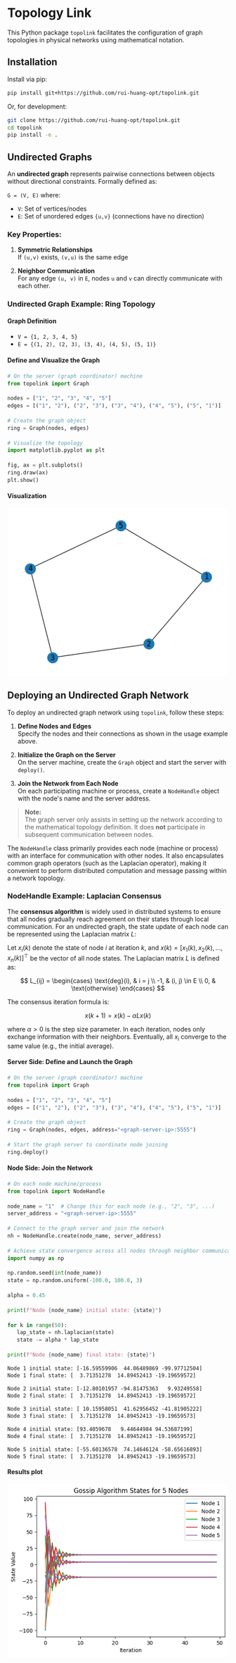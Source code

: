 # Topology Link
This Python package `topolink` facilitates the configuration of graph topologies in physical networks using mathematical notation.

## Installation
Install via pip:

```bash
pip install git+https://github.com/rui-huang-opt/topolink.git
```

Or, for development:

```bash
git clone https://github.com/rui-huang-opt/topolink.git
cd topolink
pip install -e .
```

## Undirected Graphs
An **undirected graph** represents pairwise connections between objects without directional constraints. Formally defined as:

`G = (V, E)` where:  
- `V`: Set of vertices/nodes  
- `E`: Set of unordered edges `{u,v}` (connections have no direction)

### Key Properties:
1. **Symmetric Relationships**  
   If `(u,v)` exists, `(v,u)` is the same edge

2. **Neighbor Communication**  
   For any edge `(u, v)` in `E`, nodes `u` and `v` can directly communicate with each other.

### Undirected Graph Example: Ring Topology

#### **Graph Definition**
- `V = {1, 2, 3, 4, 5}`
- `E = {(1, 2), (2, 3), (3, 4), (4, 5), (5, 1)}`

#### **Define and Visualize the Graph**

```python
# On the server (graph coordinator) machine
from topolink import Graph

nodes = ["1", "2", "3", "4", "5"]
edges = [("1", "2"), ("2", "3"), ("3", "4"), ("4", "5"), ("5", "1")]

# Create the graph object
ring = Graph(nodes, edges)

# Visualize the topology
import matplotlib.pyplot as plt

fig, ax = plt.subplots()
ring.draw(ax)
plt.show()
```

#### **Visualization**

![Ring Topology Example](docs/images/ring_topology.png)

## Deploying an Undirected Graph Network

To deploy an undirected graph network using `topolink`, follow these steps:

1. **Define Nodes and Edges**  
   Specify the nodes and their connections as shown in the usage example above.

2. **Initialize the Graph on the Server**  
   On the server machine, create the `Graph` object and start the server with `deploy()`.

3. **Join the Network from Each Node**  
   On each participating machine or process, create a `NodeHandle` object with the node's name and the server address.

> **Note:**  
> The graph server only assists in setting up the network according to the mathematical topology definition.
It does **not** participate in subsequent communication between nodes.

The `NodeHandle` class primarily provides each node (machine or process) with an interface for communication with other nodes.
It also encapsulates common graph operators (such as the Laplacian operator), making it convenient to perform distributed computation and message passing within a network topology.

### NodeHandle Example: Laplacian Consensus

The **consensus algorithm** is widely used in distributed systems to ensure that all nodes gradually reach agreement on their states through local communication. For an undirected graph, the state update of each node can be represented using the Laplacian matrix $L$:

Let $x_i(k)$ denote the state of node $i$ at iteration $k$, and $x(k) = [x_1(k), x_2(k), \dots, x_n(k)]^\top$ be the vector of all node states. The Laplacian matrix $L$ is defined as:

$$
L_{ij} = 
\begin{cases}
\text{deg}(i), & i = j \\
-1, & (i, j) \in E \\
0, & \text{otherwise}
\end{cases}
$$

The consensus iteration formula is:

$$
x(k+1) = x(k) - \alpha L x(k)
$$

where $\alpha > 0$ is the step size parameter. In each iteration, nodes only exchange information with their neighbors. Eventually, all $x_i$ converge to the same value (e.g., the initial average).

#### **Server Side: Define and Launch the Graph**

```python
# On the server (graph coordinator) machine
from topolink import Graph

nodes = ["1", "2", "3", "4", "5"]
edges = [("1", "2"), ("2", "3"), ("3", "4"), ("4", "5"), ("5", "1")]

# Create the graph object
ring = Graph(nodes, edges, address="<graph-server-ip>:5555")

# Start the graph server to coordinate node joining
ring.deploy()
```

#### **Node Side: Join the Network**

```python
# On each node machine/process
from topolink import NodeHandle

node_name = "1"  # Change this for each node (e.g., "2", "3", ...)
server_address = "<graph-server-ip>:5555"

# Connect to the graph server and join the network
nh = NodeHandle.create(node_name, server_address)

# Achieve state convergence across all nodes through neighbor communication
import numpy as np

np.random.seed(int(node_name))
state = np.random.uniform(-100.0, 100.0, 3)

alpha = 0.45

print(f"Node {node_name} initial state: {state}")

for k in range(50):
   lap_state = nh.laplacian(state)
   state -= alpha * lap_state

print(f"Node {node_name} final state: {state}")
```

```
Node 1 initial state: [-16.59559906  44.06489869 -99.97712504]
Node 1 final state: [  3.71351278  14.89452413 -19.19659572]
```

```
Node 2 initial state: [-12.80101957 -94.81475363   9.93249558]
Node 2 final state: [  3.71351278  14.89452413 -19.19659572]
```

```
Node 3 initial state: [ 10.15958051  41.62956452 -41.81905222]
Node 3 final state: [  3.71351278  14.89452413 -19.19659573]
```

```
Node 4 initial state: [93.4059678   9.44644984 94.53687199]
Node 4 final state: [  3.71351278  14.89452413 -19.19659572]
```

```
Node 5 initial state: [-55.60136578  74.14646124 -58.65616893]
Node 5 final state: [  3.71351278  14.89452413 -19.19659573]
```

#### **Results plot**
![Consensus](docs/images/consensus.png)